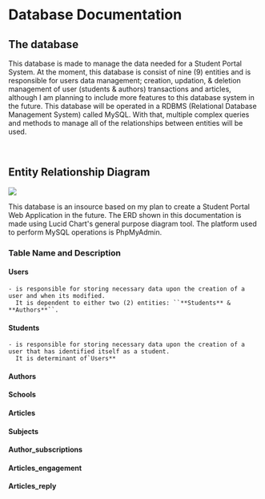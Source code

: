 # Database Documentation

## The database

This database is made to manage the data needed for a Student Portal System. At the moment, this database is consist of nine (9) entities and is responsible for users data management; creation, updation, & deletion management of user (students & authors) transactions and articles, although I am planning to include more features to this database system in the future. This database will be operated in a RDBMS (Relational Database Management System) called MySQL. With that, multiple complex queries and methods to manage all of the relationships between entities will be used.

<br />

## Entity Relationship Diagram

<img src="https://raw.githubusercontent.com/centino90/Advance-Database-Documentation/3d6b5b4dab9c31c4fb25daf66279319192273609/img/ERD.svg"/>

This database is an insource based on my plan to create a Student Portal Web Application in the future. The ERD shown in this documentation is made using Lucid Chart's general purpose diagram tool. The platform used to perform MySQL operations is PhpMyAdmin.

### Table Name and Description

#### Users
```
- is responsible for storing necessary data upon the creation of a user and when its modified.
  It is dependent to either two (2) entities: ``**Students** & **Authors**``.
```

#### Students
```
- is responsible for storing necessary data upon the creation of a user that has identified itself as a student.
  It is determinant of`Users**
```

#### Authors

#### Schools

#### Articles

#### Subjects

#### Author_subscriptions

#### Articles_engagement

#### Articles_reply


